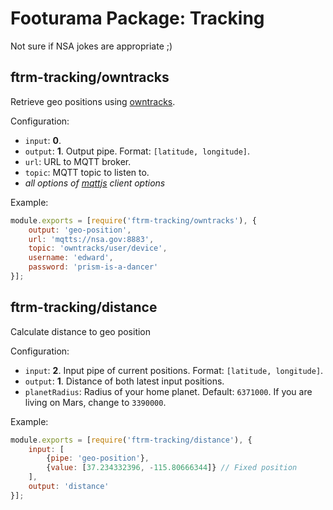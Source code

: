 # Footurama Package: Tracking

Not sure if NSA jokes are appropriate ;)

## ftrm-tracking/owntracks

Retrieve geo positions using [owntracks](https://github.com/owntracks).

Configuration:

 * ```input```: **0**.
 * ```output```: **1**. Output pipe. Format: ```[latitude, longitude]```.
 * ```url```: URL to MQTT broker.
 * ```topic```: MQTT topic to listen to.
 * *all options of [mqttjs](https://github.com/mqttjs/MQTT.js#client) client options*

Example:

```js
module.exports = [require('ftrm-tracking/owntracks'), {
	output: 'geo-position',
	url: 'mqtts://nsa.gov:8883',
	topic: 'owntracks/user/device',
	username: 'edward',
	password: 'prism-is-a-dancer'
}];
```

## ftrm-tracking/distance

Calculate distance to geo position

Configuration:

 * ```input```: **2**. Input pipe of current positions. Format: ```[latitude, longitude]```.
 * ```output```: **1**. Distance of both latest input positions.
 * ```planetRadius```: Radius of your home planet. Default: ```6371000```. If you are living on Mars, change to ```3390000```.

Example:

```js
module.exports = [require('ftrm-tracking/distance'), {
	input: [
		{pipe: 'geo-position'},
		{value: [37.234332396, -115.80666344]} // Fixed position
	],
	output: 'distance'
}];
```

